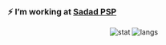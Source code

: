 ### ⚡ I’m working at <a href="https://sadadpsp.ir/"> Sadad PSP </a>


<p align="center">
  
  <img src ="https://github-readme-stats.vercel.app/api?username=amingoli78&show_icons=true&count_private=true&hide_border=true" alt='stat'>
  <img src ="https://github-readme-stats.vercel.app/api/top-langs/?username=amingoli78&layout=compact&hide_border=true&langs_count=10" alt='langs'>
</p>

<!--

Here are some ideas to get you started:

- 🔭 I’m currently working on Hyperchi
- 🌱 I’m currently learning ...
- 👯 I’m looking to collaborate on ...
- 🤔 I’m looking for help with ...
- 💬 Ask me about ...
- 📫 How to reach me: ...
- 😄 Pronouns: ...
- ⚡ Fun fact: ...
-->
